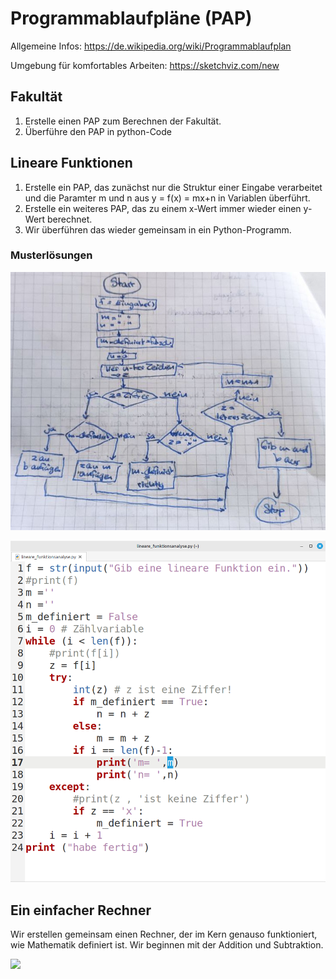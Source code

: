 Programmablaufpläne (PAP)
===========

Allgemeine Infos: https://de.wikipedia.org/wiki/Programmablaufplan

Umgebung für komfortables Arbeiten: https://sketchviz.com/new

## Fakultät

1. Erstelle einen PAP zum Berechnen der Fakultät.
2. Überführe den PAP in python-Code

## Lineare Funktionen

1. Erstelle ein PAP, das zunächst nur die Struktur einer Eingabe verarbeitet und die Paramter m und n aus y = f(x) = mx+n in Variablen überführt.
1. Erstelle ein weiteres PAP, das zu einem x-Wert immer wieder einen y-Wert berechnet.
1. Wir überführen das wieder gemeinsam in ein Python-Programm.

### Musterlösungen

![](PAP_Parsen_lineare_Funktion.jpg)

![](06_Python_Parser.png)

## Ein einfacher Rechner

Wir erstellen gemeinsam einen Rechner, der im Kern genauso funktioniert, wie Mathematik definiert ist. Wir beginnen mit der Addition und Subtraktion.

![](PAP_musterlösung_rechner.png)
